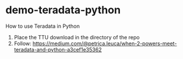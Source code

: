 # demo-teradata-python
How to use Teradata in Python

1. Place the TTU download in the directory of the repo
2. Follow: https://medium.com/@petrica.leuca/when-2-powers-meet-teradata-and-python-a3cef1e35362
